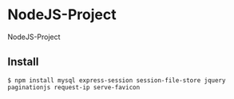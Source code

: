 # NodeJS-Project
NodeJS-Project

## Install

```
$ npm install mysql express-session session-file-store jquery paginationjs request-ip serve-favicon
```